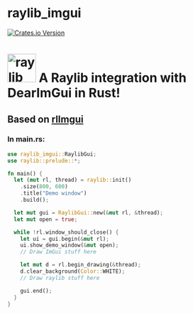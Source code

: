 # raylib_imgui

[![Crates.io Version](https://img.shields.io/crates/v/raylib_imgui)][crates.io]

[crates.io]: https://crates.io/crates/raylib_imgui

# <img src="https://github.com/raysan5/raylib/raw/master/logo/raylib_logo_animation.gif" width="64" alt="raylib logo animated"> A Raylib integration with DearImGui in Rust!

## Based on [rlImgui](https://github.com/raylib-extras/rlImGui)

### In main.rs:
```rust
use raylib_imgui::RaylibGui;
use raylib::prelude::*;

fn main() {
  let (mut rl, thread) = raylib::init()
    .size(800, 600)
    .title("Demo window")
    .build();

  let mut gui = RaylibGui::new(&mut rl, &thread);
  let mut open = true;

  while !rl.window_should_close() {
    let ui = gui.begin(&mut rl);
    ui.show_demo_window(&mut open);
    // Draw ImGui stuff here

    let mut d = rl.begin_drawing(&thread);
    d.clear_background(Color::WHITE);
    // Draw raylib stuff here

    gui.end();
  }
}
```

